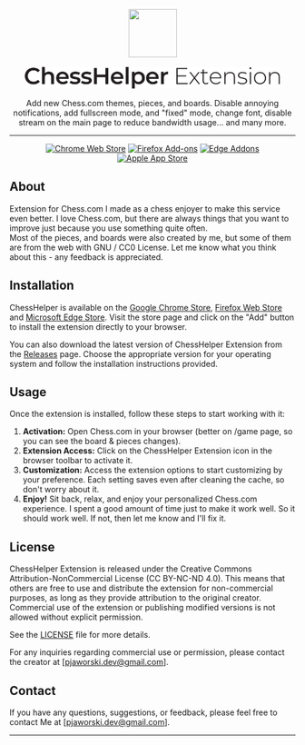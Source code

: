<p align="center">
  <img src="https://github.com/chesshelper/chesshelper/assets/47056812/3962adcb-a242-4146-93e2-3ad8a89492f4" width="85" height="85"/>
</p>

<p align="center">
  <img src="https://raw.githubusercontent.com/chesshelper/chesshelper/9c769c34bdac9ef0f4f7bd07dfb94afd0793ca0d/chrome/assets/img/text.svg" width="450px" height="auto"/>
</p>

<p align="center">
Add new Chess.com themes, pieces, and boards. Disable annoying notifications, add fullscreen mode, and "fixed" mode, change font, disable stream on the main page to reduce bandwidth usage... and many more.
</p>

***

<p align="center"><a rel="noreferrer noopener" href="https://chrome.google.com/webstore/detail/chesshelper-improve-chess/kdkckejnngdmlcephpnfaggaeofloode/"><img alt="Chrome Web Store" src="https://img.shields.io/badge/Chrome-141e24.svg?&style=for-the-badge&logo=google-chrome&logoColor=white"></a>  <a rel="noreferrer noopener" href="https://addons.mozilla.org/en-US/firefox/addon/chesshelper/"><img alt="Firefox Add-ons" src="https://img.shields.io/badge/Firefox-141e24.svg?&style=for-the-badge&logo=firefox-browser&logoColor=white"></a>  <a rel="noreferrer noopener" href="https://microsoftedge.microsoft.com/addons/detail/chess-pro-better-chessc/piiencmafefnakeddeeecjkehmbgcjdg"><img alt="Edge Addons" src="https://img.shields.io/badge/Edge-141e24.svg?&style=for-the-badge&logo=microsoft-edge&logoColor=white"></a>  <a href="#soon" title="Soon" rel="noreferrer noopener"><img height="28" alt="Apple App Store" src="https://img.shields.io/badge/Safari-141e24.svg?&style=for-the-badge&logo=microsoft-edge&logoColor=white"></a>



## About

Extension for Chess.com I made as a chess enjoyer to make this service even better. 
I love Chess.com, but there are always things that you want to improve just because you use something quite often. <br> Most of the pieces, and boards were also created by me, but some of them are from the web with GNU / CC0 License. Let me know what you think about this - any feedback is appreciated.


## Installation

ChessHelper is available on the [Google Chrome Store](https://chrome.google.com/webstore/detail/chesshelper-improve-chess/kdkckejnngdmlcephpnfaggaeofloode/), [Firefox Web Store](https://addons.mozilla.org/en-US/firefox/addon/chesshelper/) and [Microsoft Edge Store](https://microsoftedge.microsoft.com/addons/detail/chess-pro-better-chessc/piiencmafefnakeddeeecjkehmbgcjdg). Visit the store page and click on the "Add" button to install the extension directly to your browser.

You can also download the latest version of ChessHelper Extension from the [Releases](https://github.com/chesshelper/chesshelper/releases) page. Choose the appropriate version for your operating system and follow the installation instructions provided.

## Usage

Once the extension is installed, follow these steps to start working with it:

1. **Activation:** Open Chess.com in your browser (better on /game page, so you can see the board & pieces changes).
2. **Extension Access:** Click on the ChessHelper Extension icon in the browser toolbar to activate it.
3. **Customization:** Access the extension options to start customizing by your preference. Each setting saves even after cleaning the cache, so don't worry about it.
4. **Enjoy!** Sit back, relax, and enjoy your personalized Chess.com experience. I spent a good amount of time just to make it work well. So it should work well. If not, then let me know and I'll fix it.

## License

ChessHelper Extension is released under the Creative Commons Attribution-NonCommercial License (CC BY-NC-ND 4.0). This means that others are free to use and distribute the extension for non-commercial purposes, as long as they provide attribution to the original creator. Commercial use of the extension or publishing modified versions is not allowed without explicit permission.

See the [LICENSE](https://github.com/chesshelper/chesshelper/blob/main/LICENSE.md) file for more details.

For any inquiries regarding commercial use or permission, please contact the creator at [pjaworski.dev@gmail.com].

## Contact

If you have any questions, suggestions, or feedback, please feel free to contact Me at [pjaworski.dev@gmail.com].

---
